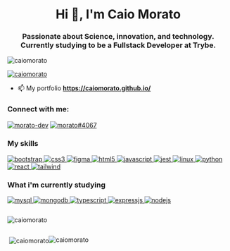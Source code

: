 <h1 align="center">Hi 👋, I'm Caio Morato</h1>
<h3 align="center">
  Passionate about Science, innovation, and technology. Currently studying to be a Fullstack
  Developer at Trybe.
</h3>

<!-- Visitor counter -->
<p align="left">
  <img
    src="https://komarev.com/ghpvc/?username=caiomorato&label=Profile%20views&color=0e75b6&style=flat"
    alt="caiomorato"
  />
</p>

<!-- Trophies -->
<p align="left">
  <a href="https://github.com/ryo-ma/github-profile-trophy"
    ><img
      src="https://github-profile-trophy.vercel.app/?username=caiomorato&title=Joined2020,Commit,PullRequest,Followers,Repositories&theme=dracula"
      alt="caiomorato"
  /></a>
</p>

- 📫 My portfolio **https://caiomorato.github.io/**

<!-- Contact Info -->
<h3 align="left">Connect with me:</h3>
<p align="left">
  <a href="https://linkedin.com/in/morato-dev" target="blank"
    ><img
      align="center"
      src="https://img.shields.io/badge/LinkedIn-0077B5?style=for-the-badge&logo=linkedin&logoColor=white"
      alt="morato-dev"
  /></a>
  <a href="https://discord.gg/morato#4067" target="blank"
    ><img
      align="center"
      src="https://img.shields.io/badge/Discord-7289DA?style=for-the-badge&logo=discord&logoColor=white"
      alt="morato#4067"
  /></a>
</p>

<!-- Language and Tools -->
<h3 align="left">My skills</h3>
<p align="left">
  <a href="https://getbootstrap.com" target="_blank">
    <img
      src="https://img.shields.io/badge/Bootstrap-563D7C?style=for-the-badge&logo=bootstrap&logoColor=white"
      alt="bootstrap"
    />
  </a>
  <a href="https://www.w3schools.com/css/" target="_blank">
    <img
      src="https://img.shields.io/badge/CSS3-1572B6?style=for-the-badge&logo=css3&logoColor=white"
      alt="css3"
    />
  </a>
  <a href="https://www.figma.com/" target="_blank">
    <img
      src="https://img.shields.io/badge/Figma-F24E1E?style=for-the-badge&logo=figma&logoColor=white"
      alt="figma"
    />
  </a>
  <a href="https://www.w3.org/html/" target="_blank">
    <img
      src="https://img.shields.io/badge/HTML5-E34F26?style=for-the-badge&logo=html5&logoColor=white"
      alt="html5"
    />
  </a>
  <a href="https://developer.mozilla.org/en-US/docs/Web/JavaScript" target="_blank">
    <img
      src="https://img.shields.io/badge/JavaScript-323330?style=for-the-badge&logo=javascript&logoColor=F7DF1E"
      alt="javascript"
    />
  </a>
  <a href="https://jestjs.io" target="_blank">
    <img
      src="https://img.shields.io/badge/Jest-C21325?style=for-the-badge&logo=jest&logoColor=white"
      alt="jest"
    />
  </a>
  <a href="https://www.linux.org/" target="_blank">
    <img
      src="https://img.shields.io/badge/Fedora-294172?style=for-the-badge&logo=fedora&logoColor=white"
      alt="linux"
    />
  </a>
  <a href="https://www.python.org" target="_blank">
    <img
      src="https://img.shields.io/badge/Python-FFD43B?style=for-the-badge&logo=python&logoColor=darkgreen"
      alt="python"
    />
  </a>
  <a href="https://reactjs.org/" target="_blank">
    <img
      src="https://img.shields.io/badge/React-20232A?style=for-the-badge&logo=react&logoColor=61DAFB"
      alt="react"
    />
  </a>
  <a href="https://tailwindcss.com/" target="_blank">
    <img
      src="https://img.shields.io/badge/Tailwind_CSS-38B2AC?style=for-the-badge&logo=tailwind-css&logoColor=white"
      alt="tailwind"
    />
  </a>
</p>

<!-- Currently Learning -->
<h3>What i'm currently studying</h3>
<p>
  <a href="">
    <img
      src="https://img.shields.io/badge/MySQL-00000F?style=for-the-badge&logo=mysql&logoColor=white"
      alt="mysql"
    />
  </a>
  <a href="">
    <img
      src="https://img.shields.io/badge/MongoDB-4EA94B?style=for-the-badge&logo=mongodb&logoColor=white"
      alt="mongodb"
    />
  </a>
  <a href="">
    <img
      src="https://img.shields.io/badge/TypeScript-007ACC?style=for-the-badge&logo=typescript&logoColor=white"
      alt="typescript"
    />
  </a>
  <a href="">
    <img
      src="https://img.shields.io/badge/Express.js-000000?style=for-the-badge&logo=express&logoColor=white"
      alt="expressjs"
    />
  </a>
  <a href="">
    <img
      src="https://img.shields.io/badge/Node.js-339933?style=for-the-badge&logo=nodedotjs&logoColor=white"
      alt="nodejs"
    />
  </a>
</p>

<!-- Stats cards -->
<div style="display: flex; flex-flow: column">
  <p>
    <img
      align="center"
      src="https://github-readme-streak-stats.herokuapp.com/?user=caiomorato&theme=dark"
      alt="caiomorato"
    />
  </p>

  <div style="display: flex; flex-flow: row">
    <p>
      &nbsp;<img
        align="center"
        src="https://github-readme-stats.vercel.app/api?username=caiomorato&show_icons=true&locale=en&theme=tokyonight"
        alt="caiomorato"
      />
    </p>
    <p>
      <img
        align="left"
        src="https://github-readme-stats.vercel.app/api/top-langs?username=caiomorato&show_icons=true&locale=en&layout=compact&theme=tokyonight"
        alt="caiomorato"
      />
    </p>
  </div>
</div>
